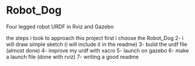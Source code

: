 # Robot_Dog
Four legged robot URDF in Rviz and Gazebo

the steps i took to approach this project
first i choose the Robot_Dog
2- i will draw simple sketch (i will include it in the readme)
3- build the urdf file (almost done)
4- improve my urdf with xacro
5- launch on gazebo
6- make a launch file (done with rviz)
7- writing a good readme
